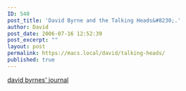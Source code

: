 ```yaml
---
ID: 540
post_title: 'David Byrne and the Talking Heads&#8230;.'
author: David
post_date: 2006-07-16 12:52:39
post_excerpt: ""
layout: post
permalink: https://macs.local/david/talking-heads/
published: true
---
```

<a href="http://journal.davidbyrne.com">david byrnes' journal